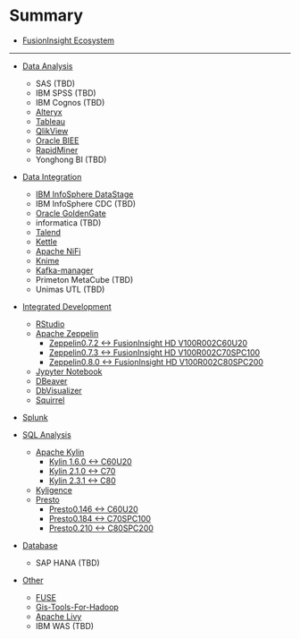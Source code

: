 # Summary

* [FusionInsight Ecosystem](README.md)

-------------------

* [Data Analysis](Business_Intelligence/README.md)
  * SAS (TBD)
  * IBM SPSS (TBD)
  * IBM Cognos (TBD)
  * [Alteryx](Business_Intelligence/Using_Alteryx_with_FusionInsight.md)
  * [Tableau](Business_Intelligence/Using_Tableau_with_FusionInsight.md)
  * [QlikView](Business_Intelligence/Using_QlikView_with_FusionInsight.md)
  * [Oracle BIEE](Business_Intelligence/Using_Oracle_BIEE_with_FusionInsight.md)
  * [RapidMiner](Business_Intelligence/Using_RapidMiner_with_FusionInsight.md)
  * Yonghong BI (TBD)

* [Data Integration](Data_Integration/README.md)
  * [IBM InfoSphere DataStage](Data_Integration/Using_IBM_InfoSphere_DataStage_with_FusionInsight.md)
  * IBM InfoSphere CDC (TBD)
  * [Oracle GoldenGate](Data_Integration/Using_Oracle_GoldenGate_with_FusionInsight.md)
  * informatica (TBD)
  * [Talend](Data_Integration/Using_Talend_with_FusionInsight.md)
  * [Kettle](Data_Integration/Using_Kettle_6.1_with_FusionInsight_HD_C60U10.md)
  * [Apache NiFi](Data_Integration/Using_Nifi_1.7.1_with_FusionInsight_HD_C80spc200.md)
  * [Knime](Data_Integration/Using_Knime_3.6.1_with_FusionInsight_HD_C80SPC200.md)
  * [Kafka-manager](Data_Integration/Using_kafka-manager_with_FusionInsight_HD_C80SPC200.md)
  * Primeton MetaCube (TBD)
  * Unimas UTL (TBD)

* [Integrated Development](Integrated_Development_Environment/README.md)
  * [RStudio](Integrated_Development_Environment/Using_RStudio_with_FusionInsight.md)
  * [Apache Zeppelin](Integrated_Development_Environment/Using_Zeppelin_with_FusionInsight_HD.md)
    * [Zeppelin0.7.2 <-> FusionInsight HD V100R002C60U20](Integrated_Development_Environment/Using_Zeppelin_0.7.2_with_FusionInsight_HD_C60U20.md)
    * [Zeppelin0.7.3 <-> FusionInsight HD V100R002C70SPC100](Integrated_Development_Environment/Using_Zeppelin_0.7.3_with_FusionInsight_HD_C70SPC100.md)
    * [Zeppelin0.8.0 <-> FusionInsight HD V100R002C80SPC200](Integrated_Development_Environment/Using_Zeppelin_0.8.0_with_FusionInsight_HD_C80SPC200.md)
  * [Jypyter Notebook](Integrated_Development_Environment/Using_Jupyter_Notebook_with_FusionInsight.md)
  * [DBeaver](Integrated_Development_Environment/Using_DBeaver_with_FusionInsight.md)
  * [DbVisualizer](Integrated_Development_Environment/Using_DbVisualizer_with_FusionInsight.md)
  * [Squirrel](Integrated_Development_Environment/Using_Squirrel_with_FusionInsight.md)
* [Splunk](Integrated_Development_Environment/Using_splunk7.2.4_with_FusionInsight_HD_C80SPC200.md)

* [SQL Analysis](SQL_Analytics_Engine/README.md)
  * [Apache Kylin](SQL_Analytics_Engine/Using_Kylin_with_FusionInsight.md)
    * [Kylin 1.6.0 <-> C60U20](SQL_Analytics_Engine/Using_Kylin1.6.0_with_FusionInsight_HD_C60U20.md)
    * [Kylin 2.1.0 <-> C70](SQL_Analytics_Engine/Using_Kylin2.1.0_with_FusionInsight_HD_C70.md)
    * [Kylin 2.3.1 <-> C80](SQL_Analytics_Engine/Using_Kylin2.3.1_with_FusionInsight_HD_C80.md)
  * [Kyligence](SQL_Analytics_Engine/Using_Kyligence_with_FusionInsight.md)
  * [Presto](SQL_Analytics_Engine/Using_Presto_with_FusionInsight.md)
    * [Presto0.146 <-> C60U20](SQL_Analytics_Engine/Using_Presto0.155_with_FusionInsight_HD_C60U20.md)
    * [Presto0.184 <-> C70SPC100](SQL_Analytics_Engine/Using_Presto0.184_with_FusionInsight_HD_C70SPC100.md)
    * [Presto0.210 <-> C80SPC200](SQL_Analytics_Engine/Using_Presto0.210_with_FusionInsight_HD_C80SPC200.md)

* [Database](Database/README.md)
  * SAP HANA (TBD)

* [Other](Other/README.md)
  * [FUSE](Other/Using_FUSE_with_FusionInsight.md)
  * [Gis-Tools-For-Hadoop](Other/Using_GIS_Tools_for_Hadoop_with_FusionInsight.md)
  * [Apache Livy](Other/Using_Livy_with_FusionInsight.md)
  * IBM WAS (TBD)

